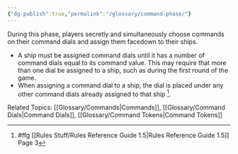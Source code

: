 ```yaml
---
{"dg-publish":true,"permalink":"/glossary/command-phase/"}
---
```


During this phase, players secretly and simultaneously choose commands on their command dials and assign them facedown to their ships.

- A ship must be assigned command dials until it has a number of command dials equal to its command value. This may require that more than one dial be assigned to a ship, such as during the first round of the game.
- When assigning a command dial to a ship, the dial is placed under any other command dials already assigned to that ship [^1].

Related Topics: [[Glossary/Commands\|Commands]], [[Glossary/Command Dials\|Command Dials]], [[Glossary/Command Tokens\|Command Tokens]]

[^1]: #ffg [[Rules Stuff/Rules Reference Guide 1.5\|Rules Reference Guide 1.5]] Page 3
